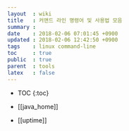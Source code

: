 ```yaml
---
layout  : wiki
title   : 커맨드 라인 명령어 및 사용법 모음
summary : 
date    : 2018-02-06 07:01:45 +0900
updated : 2018-02-06 12:42:50 +0900
tags    : linux command-line
toc     : true
public  : true
parent  : tools
latex   : false
---
```

* TOC
{:toc}

* [[java_home]]
* [[uptime]]
